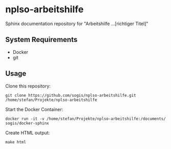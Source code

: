# nplso-arbeitshilfe

Sphinx documentation repository for "Arbeitshilfe ...[richtiger Titel]"

## System Requirements

* Docker
* git

## Usage

Clone this repository:

```
git clone https://github.com/sogis/nplso-arbeitshilfe.git /home/stefan/Projekte/nplso-arbeitshilfe
```

Start the Docker Container:

```
docker run -it -v /home/stefan/Projekte/nplso-arbeitshilfe:/documents/ sogis/docker-sphinx
``` 

Create HTML output:

```
make html
```